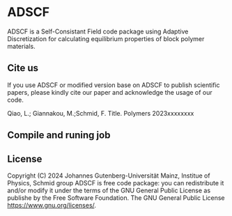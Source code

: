 # ADSCF
ADSCF is a Self-Consistant Field code package using Adaptive Discretization for calculating equilibrium properties of block polymer materials.


## Cite us 
If you use ADSCF or modified version base on ADSCF to publish scientific papers, please kindly cite our paper and acknowledge the usage of our code. 

Qiao, L.; Giannakou, M.;Schmid, F. Title. Polymers 2023xxxxxxxx


## Compile and runing job

## License 

Copyright (C) 2024  Johannes Gutenberg-Universität Mainz, Institue of Physics, Schmid group
ADSCF is free code package: you can redistribute it and/or modify it under the terms of the GNU General Public License as publishe
by the Free Software Foundation. The GNU General Public License <https://www.gnu.org/licenses/>.
